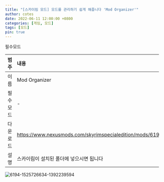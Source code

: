 ```yaml
---
title: "[스카이림 모드] 모드를 관리하기 쉽게 해줍니다 'Mod Organizer'"
author: cotes
date: 2022-06-11 12:00:00 +0800
categories: [게임, 모드]
tags: [모드]
pin: true
---
```


필수모드

| 범주             | 내용            |
|:----------------|:---------------|
| 이름             | Mod Organizer  |
| 필수 모드         | -              |
| 다운로드          | https://www.nexusmods.com/skyrimspecialedition/mods/6194/?     |
| 설명             | 스카이림이 설치된 폴더에 넣으시면 됩니다        |

![6194-1525726634-1392239594](https://user-images.githubusercontent.com/76558033/173184303-f7caad0c-0ad6-409a-98b7-9e1287138ddf.png)
